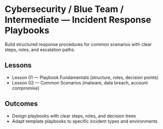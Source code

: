 # Cybersecurity / Blue Team / Intermediate — Incident Response Playbooks

Build structured response procedures for common scenarios with clear steps, roles, and escalation paths.

## Lessons

- Lesson 01 — Playbook Fundamentals (structure, roles, decision points)
- Lesson 02 — Common Scenarios (malware, data breach, account compromise)

## Outcomes

- Design playbooks with clear steps, roles, and decision trees
- Adapt template playbooks to specific incident types and environments
